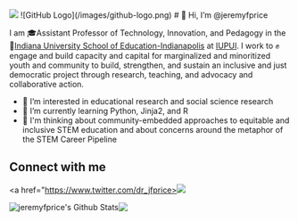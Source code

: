 <img src="https://raw.githubusercontent.com/jeremyfprice/jeremyfprice/main/IMG_20170926_120428(3).jpg&auto=format&fit=crop&w=975&h=300&q=80"/>
![GitHub Logo](/images/github-logo.png)
# 👋 Hi, I’m @jeremyfprice

I am 🎓Assistant Professor of Technology, Innovation, and Pedagogy in the 🏫[Indiana University School of Education-Indianapolis](https://education.iupui.edu/) at [IUPUI](https://www.iupui.edu). I work to ✊engage and build capacity and capital for marginalized and minoritized youth and community to build, strengthen, and sustain an inclusive and just democratic project through research, teaching, and advocacy and collaborative action.

- 👀 I’m interested in educational research and social science research
- 🌱 I’m currently learning Python, Jinja2, and R
- 🤔 I'm thinking about community-embedded approaches to equitable and inclusive STEM education and about concerns around the metaphor of the STEM Career Pipeline

## Connect with me

<a href="https://www.twitter.com/dr_jfprice><img src="https://img.shields.io/twitter/follow/dr_jfprice?label=@dr_jfprice&style=social" /></a>

<img align="center" alt="jeremyfprice's Github Stats" src="https://github-readme-stats.codestackr.vercel.app/api?username=jeremyfprice&theme=calm&show_icons=true&hide_border=true&count_private=true&include_all_commits=true&theme=calm" /><img align="center" src="https://github-readme-stats.vercel.app/api/top-langs/?username=jeremyfprice&show_icons=true&hide_border=true&count_private=true&include_all_commits=true&layout=compact" />

<!---
jeremyfprice/jeremyfprice is a ✨ special ✨ repository because its `README.md` (this file) appears on your GitHub profile.
You can click the Preview link to take a look at your changes.
--->
